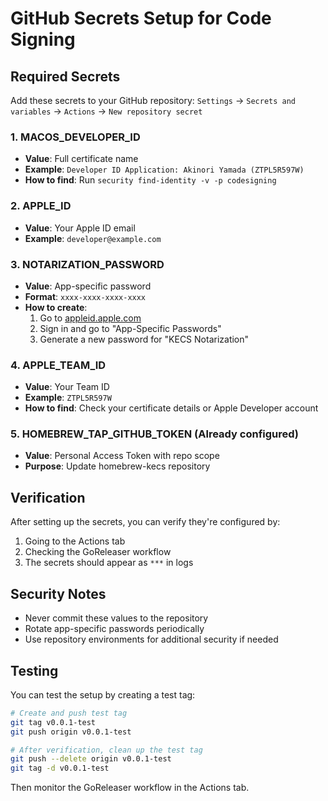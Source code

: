 # GitHub Secrets Setup for Code Signing

## Required Secrets

Add these secrets to your GitHub repository:
`Settings` → `Secrets and variables` → `Actions` → `New repository secret`

### 1. MACOS_DEVELOPER_ID
- **Value**: Full certificate name
- **Example**: `Developer ID Application: Akinori Yamada (ZTPL5R597W)`
- **How to find**: Run `security find-identity -v -p codesigning`

### 2. APPLE_ID
- **Value**: Your Apple ID email
- **Example**: `developer@example.com`

### 3. NOTARIZATION_PASSWORD
- **Value**: App-specific password
- **Format**: `xxxx-xxxx-xxxx-xxxx`
- **How to create**:
  1. Go to [appleid.apple.com](https://appleid.apple.com)
  2. Sign in and go to "App-Specific Passwords"
  3. Generate a new password for "KECS Notarization"

### 4. APPLE_TEAM_ID
- **Value**: Your Team ID
- **Example**: `ZTPL5R597W`
- **How to find**: Check your certificate details or Apple Developer account

### 5. HOMEBREW_TAP_GITHUB_TOKEN (Already configured)
- **Value**: Personal Access Token with repo scope
- **Purpose**: Update homebrew-kecs repository

## Verification

After setting up the secrets, you can verify they're configured by:

1. Going to the Actions tab
2. Checking the GoReleaser workflow
3. The secrets should appear as `***` in logs

## Security Notes

- Never commit these values to the repository
- Rotate app-specific passwords periodically
- Use repository environments for additional security if needed

## Testing

You can test the setup by creating a test tag:

```bash
# Create and push test tag
git tag v0.0.1-test
git push origin v0.0.1-test

# After verification, clean up the test tag
git push --delete origin v0.0.1-test
git tag -d v0.0.1-test
```

Then monitor the GoReleaser workflow in the Actions tab.